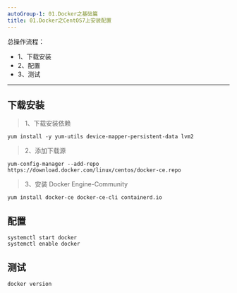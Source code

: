 ```yaml
---
autoGroup-1: 01.Docker之基础篇
title: 01.Docker之CentOS7上安装配置
---
```


总操作流程：
- 1、下载安装
- 2、配置
- 3、测试

***

## 下载安装

> 1、下载安装依赖

```shell
yum install -y yum-utils device-mapper-persistent-data lvm2
```

> 2、添加下载源

```shell
yum-config-manager --add-repo https://download.docker.com/linux/centos/docker-ce.repo

```

> 3、安装 Docker Engine-Community

```shell
yum install docker-ce docker-ce-cli containerd.io
```

## 配置

```shell
systemctl start docker
systemctl enable docker
```

## 测试

```shell
docker version
```